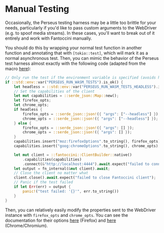 # Manual Testing

Occasionally, the Perseus testing harness may be a little too brittle for your needs, particularly if you'd like to pass custom arguments to the WebDriver (e.g. to spoof media streams). In these cases, you'll want to break out of it entirely and work with Fantoccini manually.

You should do this by wrapping your normal test function in another function and annotating that with `[tokio::test]`, which will mark it as a normal asynchronous test. Then, you can mimic the behavior of the Perseus test harness almost exactly with the following code (adapted from the macro [here](https://github.com/framesurge/perseus/blob/main/packages/perseus-macro/src/test.rs)):

```rust
// Only run the test if the environment variable is specified (avoids having to do exclusions for workspace `cargo test`)
if ::std::env::var("PERSEUS_RUN_WASM_TESTS").is_ok() {
    let headless = ::std::env::var("PERSEUS_RUN_WASM_TESTS_HEADLESS").is_ok();
    // Set the capabilities of the client
    let mut capabilities = ::serde_json::Map::new();
    let firefox_opts;
    let chrome_opts;
    if headless {
        firefox_opts = ::serde_json::json!({ "args": ["--headless"] });
        chrome_opts = ::serde_json::json!({ "args": ["--headless"] });
    } else {
        firefox_opts = ::serde_json::json!({ "args": [] });
        chrome_opts = ::serde_json::json!({ "args": [] });
    }
    capabilities.insert("moz:firefoxOptions".to_string(), firefox_opts);
    capabilities.insert("goog:chromeOptions".to_string(), chrome_opts);

    let mut client = ::fantoccini::ClientBuilder::native()
        .capabilities(capabilities)
        .connect(&"http://localhost:4444").await.expect("failed to connect to WebDriver");
    let output = fn_internal(&mut client).await;
    // Close the client no matter what
    client.close().await.expect("failed to close Fantoccini client");
    // Panic if the test failed
    if let Err(err) = output {
        panic!("test failed: '{}'", err.to_string())
    }
}
```

Then, you can relatively easily modify the properties sent to the WebDriver instance with `firefox_opts` and `chrome_opts`. You can see the documentation for their options [here](https://developer.mozilla.org/en-US/docs/Web/WebDriver/Capabilities/firefoxOptions) (Firefox) and [here](https://sites.google.com/a/chromium.org/chromedriver/capabilities) (Chrome/Chromium).
